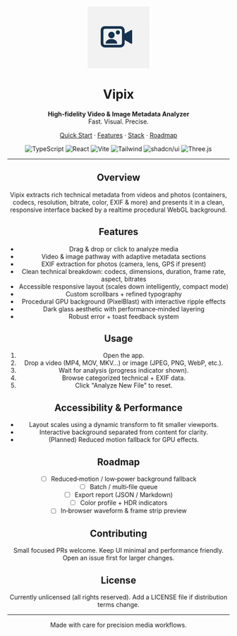<div align="center">
	<img src="public/vipix.png" alt="Vipix Logo" width="140" height="140" />
	<h1>Vipix</h1>
	<p><strong>High‑fidelity Video & Image Metadata Analyzer</strong><br/>Fast. Visual. Precise.</p>
    <div>
	<p>
		<a href="#quick-start">Quick Start</a> ·
		<a href="#features">Features</a> ·
		<a href="#tech-stack">Stack</a> ·
		<a href="#roadmap">Roadmap</a>
	</p>
    <div>
	<p>
		<img alt="TypeScript" src="https://img.shields.io/badge/TypeScript-3178C6?logo=typescript&logoColor=fff" />
		<img alt="React" src="https://img.shields.io/badge/React-149ECA?logo=react&logoColor=fff" />
		<img alt="Vite" src="https://img.shields.io/badge/Vite-646CFF?logo=vite&logoColor=fff" />
		<img alt="Tailwind" src="https://img.shields.io/badge/Tailwind-38B2AC?logo=tailwindcss&logoColor=fff" />
		<img alt="shadcn/ui" src="https://img.shields.io/badge/UI-shadcn--ui-000?logo=radixui&logoColor=fff" />
		<img alt="Three.js" src="https://img.shields.io/badge/Three.js-000000?logo=three.js&logoColor=fff" />
	</p>
</div>

---

## Overview

Vipix extracts rich technical metadata from videos and photos (containers, codecs, resolution, bitrate, color, EXIF & more) and presents it in a clean, responsive interface backed by a realtime procedural WebGL background.

## Features

- Drag & drop or click to analyze media
- Video & image pathway with adaptive metadata sections
- EXIF extraction for photos (camera, lens, GPS if present)
- Clean technical breakdown: codecs, dimensions, duration, frame rate, aspect, bitrates
- Accessible responsive layout (scales down intelligently, compact mode)
- Custom scrollbars + refined typography
- Procedural GPU background (PixelBlast) with interactive ripple effects
- Dark glass aesthetic with performance‑minded layering
- Robust error + toast feedback system

## Usage

1. Open the app.
2. Drop a video (MP4, MOV, MKV…) or image (JPEG, PNG, WebP, etc.).
3. Wait for analysis (progress indicator shown).
4. Browse categorized technical + EXIF data.
5. Click "Analyze New File" to reset.

## Accessibility & Performance

- Layout scales using a dynamic transform to fit smaller viewports.
- Interactive background separated from content for clarity.
- (Planned) Reduced motion fallback for GPU effects.

## Roadmap

- [ ] Reduced‑motion / low‑power background fallback
- [ ] Batch / multi‑file queue
- [ ] Export report (JSON / Markdown)
- [ ] Color profile + HDR indicators
- [ ] In‑browser waveform & frame strip preview

## Contributing

Small focused PRs welcome. Keep UI minimal and performance friendly. Open an issue first for larger changes.

## License

Currently unlicensed (all rights reserved). Add a LICENSE file if distribution terms change.

---

Made with care for precision media workflows.
